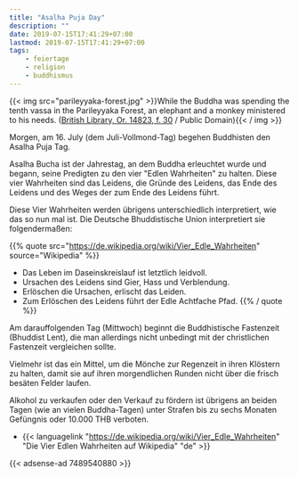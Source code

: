 ```yaml
---
title: "Asalha Puja Day"
description: ""
date: 2019-07-15T17:41:29+07:00
lastmod: 2019-07-15T17:41:29+07:00
tags:
    - feiertage
    - religion
    - buddhismus
---
```


{{< img src="parileyyaka-forest.jpg" >}}While the Buddha was spending the tenth vassa in the Parileyyaka Forest, an elephant and a monkey ministered to his needs. (<a href="http://www.bl.uk/manuscripts/Viewer.aspx?ref=or_14823_f030r">British Library, Or. 14823, f. 30</a> / Public Domain){{< / img >}}

Morgen, am 16. July (dem Juli-Vollmond-Tag) begehen Buddhisten den Asalha Puja Tag.

Asalha Bucha ist der Jahrestag, an dem Buddha erleuchtet wurde und begann, seine Predigten zu den vier "Edlen Wahrheiten" zu halten. Diese vier Wahrheiten sind das Leidens, die Gr&uuml;nde des Leidens, das Ende des Leidens und des Weges der zum Ende des Leidens f&uuml;hrt. 

Diese Vier Wahrheiten werden &uuml;brigens unterschiedlich interpretiert, wie das so nun mal ist. Die Deutsche Bhuddistische Union interpretiert sie folgenderma&szlig;en:

{{% quote src="https://de.wikipedia.org/wiki/Vier_Edle_Wahrheiten" source="Wikipedia" %}}
- Das Leben im Daseinskreislauf ist letztlich leidvoll.
- Ursachen des Leidens sind Gier, Hass und Verblendung.
- Erlöschen die Ursachen, erlischt das Leiden.
- Zum Erlöschen des Leidens führt der Edle Achtfache Pfad.
{{% / quote %}}

Am darauffolgenden Tag (Mittwoch) beginnt die Buddhistische Fastenzeit (Bhuddist Lent), die man allerdings nicht unbedingt mit der christlichen Fastenzeit vergleichen sollte. 

Vielmehr ist das ein Mittel, um die M&ouml;nche zur Regenzeit in ihren Kl&ouml;stern zu halten, damit sie auf ihren morgendlichen Runden nicht &uuml;ber die frisch bes&auml;ten Felder laufen. 

Alkohol zu verkaufen oder den Verkauf zu f&ouml;rdern ist &uuml;brigens an beiden Tagen (wie an vielen Buddha-Tagen) unter Strafen bis zu sechs Monaten Gef&uuml;ngnis oder 10.000 THB verboten. 

- {{< languagelink "https://de.wikipedia.org/wiki/Vier_Edle_Wahrheiten" "Die Vier Edlen Wahrheiten auf Wikipedia" "de" >}}

{{< adsense-ad 7489540880 >}}
